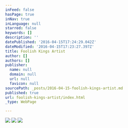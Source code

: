 ```yaml
---
inFeed: false
hasPage: true
inNav: true
inLanguage: null
starred: false
keywords: []
description: ''
datePublished: '2016-04-15T17:24:29.042Z'
dateModified: '2016-04-15T17:23:27.397Z'
title: Foolish Kings Artist
author: []
authors: []
publisher:
  name: null
  domain: null
  url: null
  favicon: null
sourcePath: _posts/2016-04-15-foolish-kings-artist.md
published: true
url: foolish-kings-artist/index.html
_type: WebPage

---
```

![](https://the-grid-user-content.s3-us-west-2.amazonaws.com/4deeaf49-cffc-4d62-87a3-20b6e8ea3718.jpg)
![](https://the-grid-user-content.s3-us-west-2.amazonaws.com/88cfc22a-985a-437c-947a-52dd7f762001.jpg)
![](https://the-grid-user-content.s3-us-west-2.amazonaws.com/2bb02f14-bb5d-4982-9105-296f2aa0eebd.jpg)